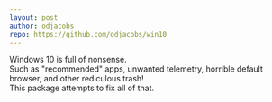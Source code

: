 ```yaml
---
layout: post
author: odjacobs
repo: https://github.com/odjacobs/win10
---
```


Windows 10 is full of nonsense.  
Such as "recommended" apps, unwanted telemetry, horrible default browser, and other rediculous trash!  
This package attempts to fix all of that.  
